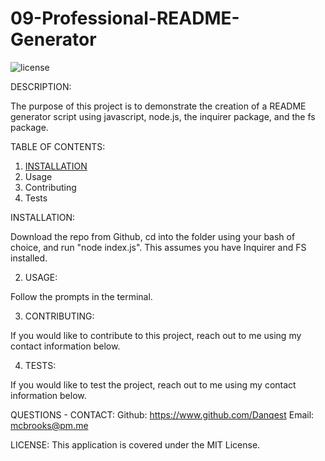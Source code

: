 # 09-Professional-README-Generator

![license](https://img.shields.io/badge/MIT-License-green)

DESCRIPTION:

The purpose of this project is to demonstrate the creation of a README generator script using javascript, node.js, the inquirer package, and the fs package.

TABLE OF CONTENTS:

1. [INSTALLATION](#Installation)
2. Usage
3. Contributing
4. Tests

<a name="Installation"></a> INSTALLATION:

Download the repo from Github, cd into the folder using your bash of choice, and run "node index.js". This assumes you have Inquirer and FS installed.

2. USAGE:

Follow the prompts in the terminal.

3. CONTRIBUTING:

If you would like to contribute to this project, reach out to me using my contact information below.

4. TESTS:

If you would like to test the project, reach out to me using my contact information below.

QUESTIONS - CONTACT:
Github: https://www.github.com/Danqest
Email: mcbrooks@pm.me

LICENSE:
This application is covered under the MIT License.
